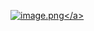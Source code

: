 <a data-fancybox title="image.png" href="https://p3-juejin.byteimg.com/tos-cn-i-k3u1fbpfcp/9ec654e8a6fd47aabd5f8bcdb58082f4~tplv-k3u1fbpfcp-watermark.image?">![image.png](https://p3-juejin.byteimg.com/tos-cn-i-k3u1fbpfcp/9ec654e8a6fd47aabd5f8bcdb58082f4~tplv-k3u1fbpfcp-watermark.image?)</a>